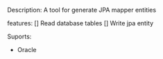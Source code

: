 Description:
A tool for generate JPA mapper entities

features:
[] Read database tables
[] Write jpa entity

Suports:
- Oracle
